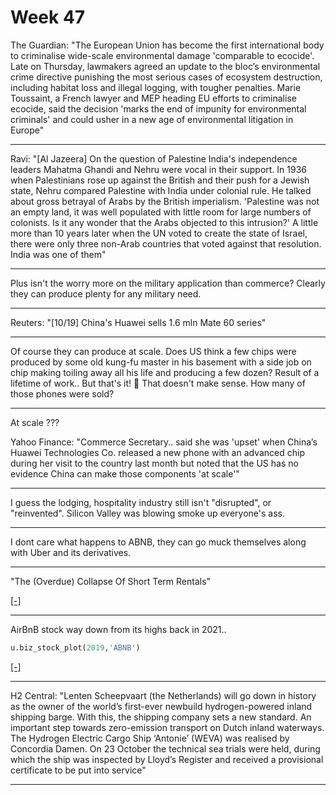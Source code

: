 # Week 47

The Guardian: "The European Union has become the first international
body to criminalise wide-scale environmental damage 'comparable to
ecocide'. Late on Thursday, lawmakers agreed an update to the bloc’s
environmental crime directive punishing the most serious cases of
ecosystem destruction, including habitat loss and illegal logging,
with tougher penalties. Marie Toussaint, a French lawyer and MEP
heading EU efforts to criminalise ecocide, said the decision 'marks
the end of impunity for environmental criminals' and could usher in a
new age of environmental litigation in Europe"

---

Ravi: "[Al Jazeera] On the question of Palestine India's independence
leaders Mahatma Ghandi and Nehru were vocal in their support. In 1936
when Palestinians rose up against the British and their push for a
Jewish state, Nehru compared Palestine with India under colonial
rule. He talked about gross betrayal of Arabs by the British
imperialism. 'Palestine was not an empty land, it was well populated
with little room for large numbers of colonists. Is it any wonder that
the Arabs objected to this intrusion?' A little more than 10 years
later when the UN voted to create the state of Israel, there were only
three non-Arab countries that voted against that resolution. India was
one of them"

---

Plus isn't the worry more on the military application than commerce?
Clearly they can produce plenty for any military need.

---

Reuters: "[10/19] China's Huawei sells 1.6 mln Mate 60 series"

---

Of course they can produce at scale. Does US think a few chips were
produced by some old kung-fu master in his basement with a side job on
chip making toiling away all his life and producing a few dozen?
Result of a lifetime of work.. But that's it! 🤨 That doesn't make
sense. How many of those phones were sold?

---

At scale ???

Yahoo Finance: "Commerce Secretary.. said she was 'upset' when China’s
Huawei Technologies Co. released a new phone with an advanced chip
during her visit to the country last month but noted that the US has
no evidence China can make those components 'at scale'"

---

I guess the lodging, hospitality industry still isn't "disrupted", or
"reinvented". Silicon Valley was blowing smoke up everyone's ass.

---

I dont care what happens to ABNB, they can go muck themselves along
with Uber and its derivatives.

---

"The (Overdue) Collapse Of Short Term Rentals"

[[-]](https://youtu.be/vT6qh72wCZk?t=512)

---

AirBnB stock way down from its highs back in 2021..

```python
u.biz_stock_plot(2019,'ABNB')
```

[[-]](abnb1.jpg)

---

H2 Central: "Lenten Scheepvaart (the Netherlands) will go down in
history as the owner of the world’s first-ever newbuild
hydrogen-powered inland shipping barge. With this, the shipping
company sets a new standard. An important step towards zero-emission
transport on Dutch inland waterways. The Hydrogen Electric Cargo Ship
‘Antonie’ (WEVA) was realised by Concordia Damen. On 23 October the
technical sea trials were held, during which the ship was inspected by
Lloyd’s Register and received a provisional certificate to be put into
service"

---


